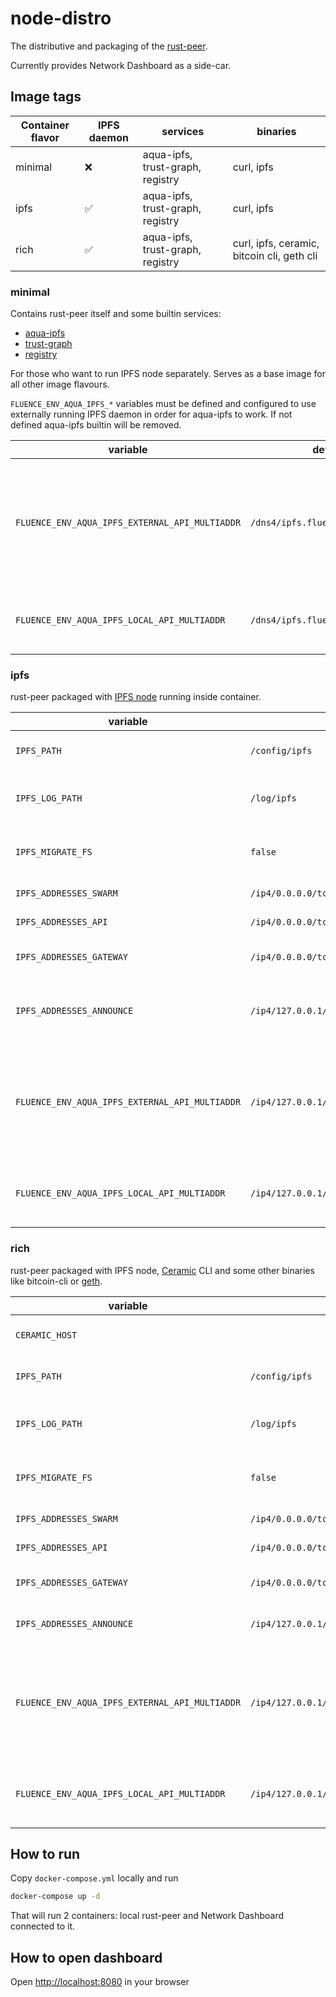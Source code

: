 # node-distro

The distributive and packaging of the
[rust-peer](https://github.com/fluencelabs/rust-peer).

Currently provides Network Dashboard as a side-car.

## Image tags

| Container flavor | IPFS daemon | services                         | binaries                                   |
| ---------------- | ----------- | -------------------------------- | ------------------------------------------ |
| minimal          | ❌           | aqua-ipfs, trust-graph, registry | curl, ipfs                                 |
| ipfs             | ✅           | aqua-ipfs, trust-graph, registry | curl, ipfs                                 |
| rich             | ✅           | aqua-ipfs, trust-graph, registry | curl, ipfs, ceramic, bitcoin cli, geth cli |

### minimal

Contains rust-peer itself and some builtin services:

- [aqua-ipfs](https://github.com/fluencelabs/aqua-ipfs)
- [trust-graph](https://github.com/fluencelabs/trust-graph)
- [registry](https://github.com/fluencelabs/registry)

For those who want to run IPFS node separately. Serves as a base image for all
other image flavours.

`FLUENCE_ENV_AQUA_IPFS_*` variables must be defined and configured to use
externally running IPFS daemon in order for aqua-ipfs to work. If not defined
aqua-ipfs builtin will be removed.

| variable                                       | default                          | description                                                                        |
| ---------------------------------------------- | -------------------------------- | ---------------------------------------------------------------------------------- |
| `FLUENCE_ENV_AQUA_IPFS_EXTERNAL_API_MULTIADDR` | `/dns4/ipfs.fluence.dev/tcp/5001` | used by aqua-ipfs builtin to tell frontend which address to use to connect to IPFS |
| `FLUENCE_ENV_AQUA_IPFS_LOCAL_API_MULTIADDR`    | `/dns4/ipfs.fluence.dev/tcp/5001` | used by aqua-ipfs builtin to connect to IPFS                                       |

### ipfs

rust-peer packaged with
[IPFS node](https://docs.ipfs.io/how-to/command-line-quick-start/#take-your-node-online)
running inside container.

| variable                                       | default                                              | description                                                                                 |
| ---------------------------------------------- | ---------------------------------------------------- | ------------------------------------------------------------------------------------------- |
| `IPFS_PATH`                                    | `/config/ipfs`                                       | IPFS node data directory                                                                    |
| `IPFS_LOG_PATH`                                | `/log/ipfs`                                          | directory where IPFS will store its logs                                                    |
| `IPFS_MIGRATE_FS`                              | `false`                                              | automatically run [fs-repo-migrations](https://github.com/ipfs/fs-repo-migrations) on start |
| `IPFS_ADDRESSES_SWARM`                         | `/ip4/0.0.0.0/tcp/4001,/ip4/0.0.0.0/tcp/4001/wc`     | IPFS swarm multiaddr                                                                        |
| `IPFS_ADDRESSES_API`                           | `/ip4/0.0.0.0/tcp/5001`                              | IPFS API multiaddr                                                                          |
| `IPFS_ADDRESSES_GATEWAY`                       | `/ip4/0.0.0.0/tcp/8080`                              | IPFS gateway multiaddr                                                                      |
| `IPFS_ADDRESSES_ANNOUNCE`                      | `/ip4/127.0.0.1/tcp/4001,/ip4/127.0.0.1/tcp/4001/wc` | IPFS p2p multiaddr of the IPFS swarm protocol |
| `FLUENCE_ENV_AQUA_IPFS_EXTERNAL_API_MULTIADDR` | `/ip4/127.0.0.1/tcp/5001`                            | used by aqua-ipfs builtin to tell frontend which address to use to connect to IPFS          |
| `FLUENCE_ENV_AQUA_IPFS_LOCAL_API_MULTIADDR`    | `/ip4/127.0.0.1/tcp/5001`                            | used by aqua-ipfs builtin to connect to IPFS node                                           |

### rich

rust-peer packaged with IPFS node,
[Ceramic](https://developers.ceramic.network/learn/welcome/) CLI and some other
binaries like bitcoin-cli or
[geth](https://geth.ethereum.org/docs/interface/command-line-options).

| variable                                       | default                                              | description                                                                                 |
| ---------------------------------------------- | ---------------------------------------------------- | ------------------------------------------------------------------------------------------- |
| `CERAMIC_HOST`                                 |                                                      | ceramic daemon address                                                                      |
| `IPFS_PATH`                                    | `/config/ipfs`                                       | IPFS node data directory                                                                    |
| `IPFS_LOG_PATH`                                | `/log/ipfs`                                          | directory where IPFS will store its logs                                                    |
| `IPFS_MIGRATE_FS`                              | `false`                                              | automatically run [fs-repo-migrations](https://github.com/ipfs/fs-repo-migrations) on start |
| `IPFS_ADDRESSES_SWARM`                         | `/ip4/0.0.0.0/tcp/4001,/ip4/0.0.0.0/tcp/4001/wc`     | IPFS swarm multiaddr                                                                        |
| `IPFS_ADDRESSES_API`                           | `/ip4/0.0.0.0/tcp/5001`                              | IPFS API multiaddr                                                                          |
| `IPFS_ADDRESSES_GATEWAY`                       | `/ip4/0.0.0.0/tcp/8080`                              | IPFS gateway multiaddr                                                                      |
| `IPFS_ADDRESSES_ANNOUNCE`                      | `/ip4/127.0.0.1/tcp/4001,/ip4/127.0.0.1/tcp/4001/wc` | IPFS announce multiaddr                                                                     |
| `FLUENCE_ENV_AQUA_IPFS_EXTERNAL_API_MULTIADDR` | `/ip4/127.0.0.1/tcp/5001`                            | used by aqua-ipfs builtin to tell frontend which address to use to connect to IPFS          |
| `FLUENCE_ENV_AQUA_IPFS_LOCAL_API_MULTIADDR`    | `/ip4/127.0.0.1/tcp/5001`                            | used by aqua-ipfs builtin to connect to IPFS node                                           |

## How to run

Copy `docker-compose.yml` locally and run

```bash
docker-compose up -d
```

That will run 2 containers: local rust-peer and Network Dashboard connected to
it.

## How to open dashboard

Open [http://localhost:8080](http://localhost:8080) in your browser
